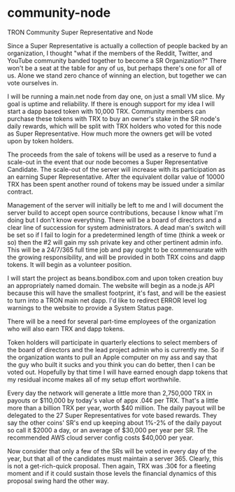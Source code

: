 # community-node
TRON Community Super Representative and Node

Since a Super Representative is actually a collection of people backed by an organization, I thought "what if the members of the Reddit, Twitter, and YouTube community banded together to become a SR Organization?" There won't be a seat at the table for any of us, but perhaps there's one for all of us. Alone we stand zero chance of winning an election, but together we can vote ourselves in.

I will be running a main.net node from day one, on just a small VM slice. My goal is uptime and reliability. If there is enough support for my idea I will start a dapp based token with 10,000 TRX. Community members can purchase these tokens with TRX to buy an owner's stake in the SR node's daily rewards, which will be split with TRX holders who voted for this node as Super Representative. How much more the owners get will be voted upon by token holders.

The proceeds from the sale of tokens will be used as a reserve to fund a scale-out in the event that our node becomes a Super Representative Candidate. The scale-out of the server will increase with its participation as an earning Super Representative. After the equivalent dollar value of 10000 TRX has been spent another round of tokens may be issued under a similar contract.

Management of the server will initially be left to me and I will document the server build to accept open source contributions, because I know what I'm doing but I don't know everything. There will be a board of directors and a clear line of succession for system administrators. A dead man's switch will be set so if I fail to login for a predetermined length of time (think a week or so) then the #2 will gain my ssh private key and other pertinent admin info. This will be a 24/7/365 full time job and pay ought to be commensurate with the growing responsibility, and will be provided in both TRX coins and dapp tokens. It will begin as a volunteer position.

I will start the project as beans.bondibox.com and upon token creation buy an appropriately named domain. The website will begin as a node.js API because this will have the smallest footprint, it's fast, and will be the easiest to turn into a TRON main net dapp. I'd like to redirect ERROR level log warnings to the website to provide a System Status page.

There will be a need for several part-time employees of the organization who will also earn TRX and dapp tokens. 

Token holders will participate in quarterly elections to select members of the board of directors and the lead project admin who is currently me. So if the organization wants to pull an Apple computer on my ass and say that the guy who built it sucks and you think you can do better, then I can be voted out. Hopefully by that time I will have earned enough dapp tokens that my residual income makes all of my setup effort worthwhile.

Every day the network will generate a little more than 2,750,000 TRX in payouts or $110,000 by today's value of appx .04¢ per TRX. That's a little more than a billion TRX per year, worth $40 million. The daily payout will be delegated to the 27 Super Representatives for vote based rewards. They say the other coins' SR's end up keeping about 1%-2% of the daily payout so call it $2000 a day, or an average of $30,000 per year per SR. The recommended AWS cloud server config costs $40,000 per year.

Now consider that only a few of the SRs will be voted in every day of the year, but that all of the candidates must maintain a server 365. Clearly, this is not a get-rich-quick proposal. Then again, TRX was .30¢ for a fleeting moment and if it could sustain those levels the financial dynamics of this proposal swing hard the other way.
